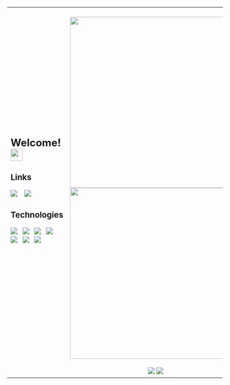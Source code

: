 <table>
  <tr>
    <td>
        <h2>Welcome! <img height=28px src="https://i.imgur.com/hfkzwOS.gif" /></h2>
        <h3>Links</h3>
        <a href="https://www.linkedin.com/in/gabrielamilet/"><img src="https://img.shields.io/badge/linkedin-%23212830.svg?&style=for-the-badge&logo=linkedin&logoColor=56D364" /></a>⠀
        <a href="https://jasbrela.itch.io"><img src="https://img.shields.io/badge/Itch.io-212830?style=for-the-badge&logo=itchdotio&logoColor=56D364" /></a>
        <h3>Technologies</h3>      
          <img src="https://img.shields.io/badge/Unity-212830?style=for-the-badge&logo=unity&logoColor=56D364">⠀<img src="https://img.shields.io/badge/-Unreal%20Engine-212830?style=for-the-badge&logo=unreal-engine&logoColor=56D364">⠀<img src="https://img.shields.io/badge/Cocos%20Creator-212830?style=for-the-badge&logo=cocos&logoColor=56D364">⠀<img src="https://img.shields.io/badge/C%23-212830?style=for-the-badge&logo=csharp&logoColor=56D364">⠀<img src="https://img.shields.io/badge/TypeScript-212830?style=for-the-badge&logo=typescript&logoColor=56D364">⠀<img src="https://img.shields.io/badge/C%2B%2B-212830?style=for-the-badge&logo=c%2B%2B&logoColor=56D364">⠀<img src="https://img.shields.io/badge/Git-212830?style=for-the-badge&logo=git&logoColor=56D364">
      <br /><br /><br />
    </td>
    <td>
      <br/>
      <div align="center">
        <img width="400em" src="https://github-readme-stats.vercel.app/api?username=jasbrela&count_private=true&show_icons=true&hide_border=false&border_color=3D444D&bg_color=212830&text_color=ffffff&title_color=56D364&icon_color=56D364" />
        <img width="400em" src="https://github-readme-stats.vercel.app/api/wakatime?username=jasbrela&hide_border=false&border_color=3D444D&bg_color=212830&text_color=ffffff&title_color=56D364&hide=yaml,properties,textmate,config,sql,IDEA_MODULE,TSConfig,Assembly,Bash,Objective-c,Gradle,Groovy,CMake,Text,GitIgnore%20File,Solution%20File,Git%20Config,Markdown,Vcxproj,Other&range=last_7_days"/>
        <br/><br/>
          <img src="https://komarev.com/ghpvc/?username=jasbrela&label=❤&color=56D364" /> <img src="https://wakatime.com/badge/user/9400f2ac-e442-4aad-ac8a-ae5f26918eb3.svg" />
        <br/>
      </div>
    </td>
  </tr>
</table>
